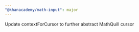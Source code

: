 ```yaml
---
"@khanacademy/math-input": major
---
```


Update contextForCursor to further abstract MathQuill cursor
